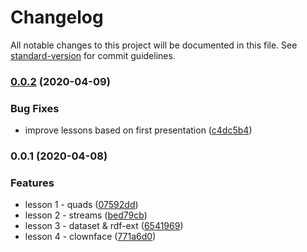 # Changelog

All notable changes to this project will be documented in this file. See [standard-version](https://github.com/conventional-changelog/standard-version) for commit guidelines.

### [0.0.2](https://github.com/zazuko/rdf-training/compare/v0.0.1...v0.0.2) (2020-04-09)


### Bug Fixes

* improve lessons based on first presentation ([c4dc5b4](https://github.com/zazuko/rdf-training/commit/c4dc5b4e7d871e544b38de142fc49672f555de3e))

### 0.0.1 (2020-04-08)


### Features

* lesson 1 - quads ([07592dd](https://github.com/zazuko/rdf-training/commit/07592dd4c0e992bc810deb441922644c2a43ad07))
* lesson 2 - streams ([bed79cb](https://github.com/zazuko/rdf-training/commit/bed79cb2401c10ec60f3d12c27ac1ab6658a6e68))
* lesson 3 - dataset & rdf-ext ([6541969](https://github.com/zazuko/rdf-training/commit/65419690b4115355adbbef116500fa9a27dc7b84))
* lesson 4 - clownface ([771a6d0](https://github.com/zazuko/rdf-training/commit/771a6d0222b44164022f3639d843582e2bb5a4de))
